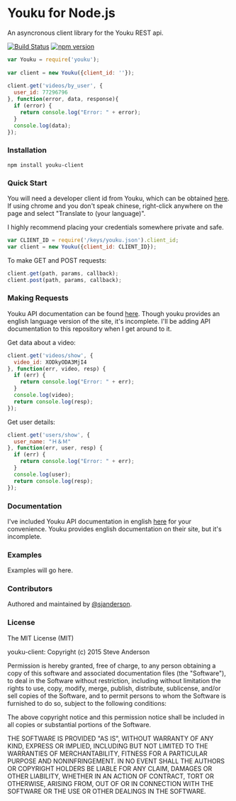 # Youku for Node.js 

An asyncronous client library for the Youku REST api.

[![Build Status](https://travis-ci.org/SJAnderson/youku-client.svg)](https://travis-ci.org/SJAnderson/youku-client) [![npm version](https://badge.fury.io/js/youku-client.svg)](https://badge.fury.io/js/youku-client)

```js
var Youku = require('youku');
 
var client = new Youku({client_id: ''});
 
client.get('videos/by_user', {
  user_id: 77296796
}, function(error, data, response){
  if (error) {
    return console.log("Error: " + error);
  }
  console.log(data);
});
```

### Installation

`npm install youku-client`

### Quick Start

You will need a developer client id from Youku, which can be obtained [here](http://open.youku.com/). If using chrome and you don't speak chinese, right-click anywhere on the page and select "Translate to (your language)".

I highly recommend placing your credentials somewhere private and safe.

```js
var CLIENT_ID = require('/keys/youku.json').client_id;
var client = new Youku({client_id: CLIENT_ID});
```

To make GET and POST requests:

```js
client.get(path, params, callback);
client.post(path, params, callback);
```

### Making Requests

Youku API documentation can be found [here](http://open.youku.com/docs). Though youku provides an english language version of the site, it's incomplete. I'll be adding API documentation to this repository when I get around to it.

Get data about a video:
```js
client.get('videos/show', {
  video_id: XODkyODA3MjI4
}, function(err, video, resp) {
  if (err) {
    return console.log("Error: " + err);
  }
  console.log(video);
  return console.log(resp);
});
```

Get user details:
```js
client.get('users/show', {
  user_name: "Ｈ＆Ｍ"
}, function(err, user, resp) {
  if (err) {
    return console.log("Error: " + err);
  }
  console.log(user);
  return console.log(resp);
});
```

### Documentation

I've included Youku API documentation in english [here](https://github.com/SJAnderson/youku-client/blob/master/YOUKU_DOCUMENTATION.md) for your convenience. Youku provides english documentation on their site, but it's incomplete.

### Examples

Examples will go here.

### Contributors

Authored and maintained by [@sjanderson](http://www.github.com/sjanderson).

### License

The MIT License (MIT)

youku-client: Copyright (c) 2015 Steve Anderson

Permission is hereby granted, free of charge, to any person obtaining a copy
of this software and associated documentation files (the "Software"), to deal
in the Software without restriction, including without limitation the rights
to use, copy, modify, merge, publish, distribute, sublicense, and/or sell
copies of the Software, and to permit persons to whom the Software is
furnished to do so, subject to the following conditions:

The above copyright notice and this permission notice shall be included in
all copies or substantial portions of the Software.

THE SOFTWARE IS PROVIDED "AS IS", WITHOUT WARRANTY OF ANY KIND, EXPRESS OR
IMPLIED, INCLUDING BUT NOT LIMITED TO THE WARRANTIES OF MERCHANTABILITY,
FITNESS FOR A PARTICULAR PURPOSE AND NONINFRINGEMENT. IN NO EVENT SHALL THE
AUTHORS OR COPYRIGHT HOLDERS BE LIABLE FOR ANY CLAIM, DAMAGES OR OTHER
LIABILITY, WHETHER IN AN ACTION OF CONTRACT, TORT OR OTHERWISE, ARISING FROM,
OUT OF OR IN CONNECTION WITH THE SOFTWARE OR THE USE OR OTHER DEALINGS IN
THE SOFTWARE.
